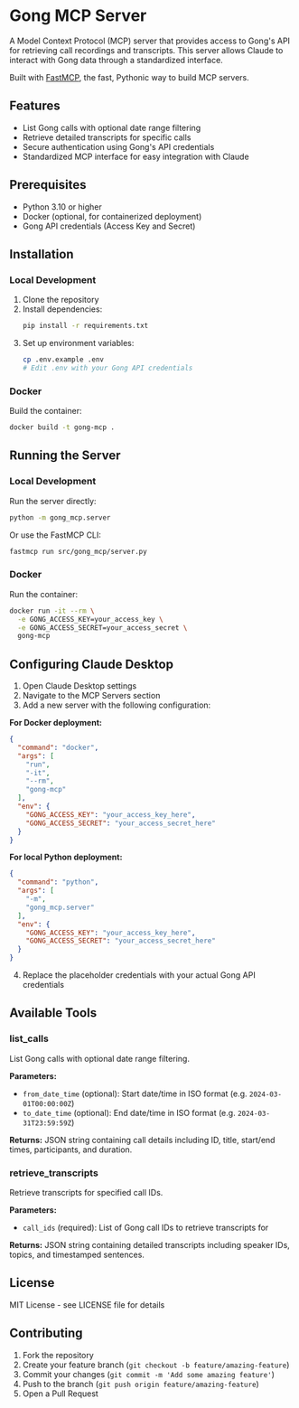 # Gong MCP Server

A Model Context Protocol (MCP) server that provides access to Gong's API for retrieving call recordings and transcripts. This server allows Claude to interact with Gong data through a standardized interface.

Built with [FastMCP](https://github.com/jlowin/fastmcp), the fast, Pythonic way to build MCP servers.

## Features

- List Gong calls with optional date range filtering
- Retrieve detailed transcripts for specific calls
- Secure authentication using Gong's API credentials
- Standardized MCP interface for easy integration with Claude

## Prerequisites

- Python 3.10 or higher
- Docker (optional, for containerized deployment)
- Gong API credentials (Access Key and Secret)

## Installation

### Local Development

1. Clone the repository
2. Install dependencies:
   ```bash
   pip install -r requirements.txt
   ```
3. Set up environment variables:
   ```bash
   cp .env.example .env
   # Edit .env with your Gong API credentials
   ```

### Docker

Build the container:
```bash
docker build -t gong-mcp .
```

## Running the Server

### Local Development

Run the server directly:
```bash
python -m gong_mcp.server
```

Or use the FastMCP CLI:
```bash
fastmcp run src/gong_mcp/server.py
```

### Docker

Run the container:
```bash
docker run -it --rm \
  -e GONG_ACCESS_KEY=your_access_key \
  -e GONG_ACCESS_SECRET=your_access_secret \
  gong-mcp
```

## Configuring Claude Desktop

1. Open Claude Desktop settings
2. Navigate to the MCP Servers section
3. Add a new server with the following configuration:

**For Docker deployment:**
```json
{
  "command": "docker",
  "args": [
    "run",
    "-it",
    "--rm",
    "gong-mcp"
  ],
  "env": {
    "GONG_ACCESS_KEY": "your_access_key_here",
    "GONG_ACCESS_SECRET": "your_access_secret_here"
  }
}
```

**For local Python deployment:**
```json
{
  "command": "python",
  "args": [
    "-m",
    "gong_mcp.server"
  ],
  "env": {
    "GONG_ACCESS_KEY": "your_access_key_here",
    "GONG_ACCESS_SECRET": "your_access_secret_here"
  }
}
```

4. Replace the placeholder credentials with your actual Gong API credentials

## Available Tools

### list_calls

List Gong calls with optional date range filtering.

**Parameters:**
- `from_date_time` (optional): Start date/time in ISO format (e.g. `2024-03-01T00:00:00Z`)
- `to_date_time` (optional): End date/time in ISO format (e.g. `2024-03-31T23:59:59Z`)

**Returns:** JSON string containing call details including ID, title, start/end times, participants, and duration.

### retrieve_transcripts

Retrieve transcripts for specified call IDs.

**Parameters:**
- `call_ids` (required): List of Gong call IDs to retrieve transcripts for

**Returns:** JSON string containing detailed transcripts including speaker IDs, topics, and timestamped sentences.

## License

MIT License - see LICENSE file for details

## Contributing

1. Fork the repository
2. Create your feature branch (`git checkout -b feature/amazing-feature`)
3. Commit your changes (`git commit -m 'Add some amazing feature'`)
4. Push to the branch (`git push origin feature/amazing-feature`)
5. Open a Pull Request 
